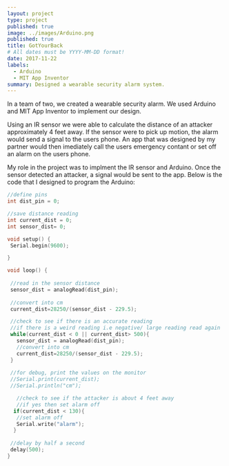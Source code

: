 ```yaml
---
layout: project
type: project
published: true
image: ../images/Arduino.png
published: true
title: GotYourBack
# All dates must be YYYY-MM-DD format!
date: 2017-11-22
labels:
  - Arduino
  - MIT App Inventor
summary: Designed a wearable security alarm system.
---
```


In a team of two, we created a wearable security alarm. We used Arduino and MIT App Inventor to implement our design.

Using an IR sensor we were able to calculate the distance of an attacker approximately 4 feet away. If the sensor were to pick up motion, the alarm would send a signal to the users phone. An app that was designed by my partner would then imediately call the users emergency contant or set off an alarm on the users phone. 

My role in the project was to implment the IR sensor and Arduino. Once the sensor detected an attacker, a signal would be sent to the app.
Below is the code that I designed to program the Arduino:
```c
//define pins
int dist_pin = 0;

//save distance reading
int current_dist = 0;
int sensor_dist= 0;

void setup() {
 Serial.begin(9600);

}

void loop() {
 
 //read in the sensor distance
 sensor_dist = analogRead(dist_pin);
 
 //convert into cm
 current_dist=28250/(sensor_dist - 229.5);

 //check to see if there is an accurate reading
 //if there is a weird reading i.e negative/ large reading read again
 while(current_dist < 0 || current_dist> 500){
   sensor_dist = analogRead(dist_pin);
   //convert into cm
   current_dist=28250/(sensor_dist - 229.5);
 }
  
 //for debug, print the values on the monitor
 //Serial.print(current_dist);
 //Serial.println("cm");

   //check to see if the attacker is about 4 feet away
   //if yes then set alarm off
  if(current_dist < 130){
   //set alarm off
   Serial.write("alarm");
  }
  
 //delay by half a second
 delay(500);
}
```
